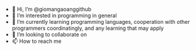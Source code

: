- 👋 Hi, I’m @giomangaoanggithub
- 👀 I’m interested in programming in general
- 🌱 I’m currently learning programming languages, cooperation with other programmers coordinatingly, and any learning that may apply
- 💞️ I’m looking to collaborate on <none at the moment>
- 📫 How to reach me <none at the moment>

<!---
giomangaoanggithub/giomangaoanggithub is a ✨ special ✨ repository because its `README.md` (this file) appears on your GitHub profile.
You can click the Preview link to take a look at your changes.
--->
